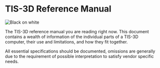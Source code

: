 # TIS-3D Reference Manual

![Black on white](item:tis3d:book_manual)

The TIS-3D reference manual you are reading right now. This document contains a wealth of information of the individual parts of a TIS-3D computer, their use and limitations, and how they fit together.

All essential specifications should be documented, omissions are generally due to the requirement of possible interpretation to satisfy vendor specific needs.
